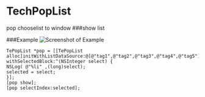 # TechPopList
pop chooselist to window
###show list 

###Example
![Screenshot of  Example](TechPopList/gif/123.gif)


```objc
TePopList *pop = [[TePopList alloc]initWithListDataSource:@[@"tag1",@"tag2",@"tag3",@"tag4",@"tag5"] withSelectedBlock:^(NSInteger select) {
NSLog( @"%li" ,(long)select);
selected = select;
}];
[pop show];
[pop selectIndex:selected];
```

